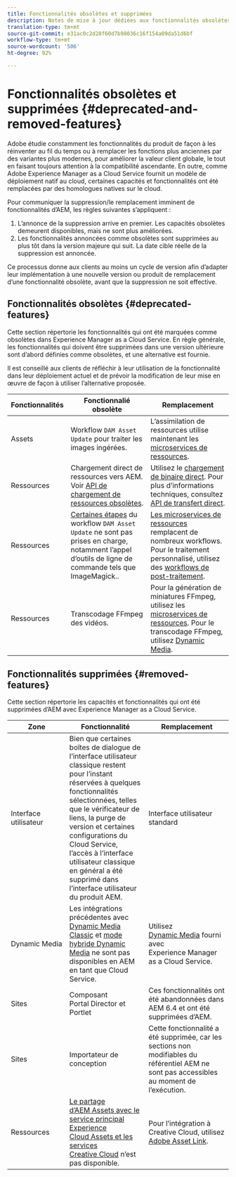 ```yaml
---
title: Fonctionnalités obsolètes et supprimées
description: Notes de mise à jour dédiées aux fonctionnalités obsolètes et supprimées dans Adobe Experience Manager as a Cloud Service.
translation-type: tm+mt
source-git-commit: e31ac0c2d28f60d7b98036c16f154a09da51d6bf
workflow-type: tm+mt
source-wordcount: '506'
ht-degree: 92%

---
```



# Fonctionnalités obsolètes et supprimées {#deprecated-and-removed-features}

Adobe étudie constamment les fonctionnalités du produit de façon à les réinventer au fil du temps ou à remplacer les fonctions plus anciennes par des variantes plus modernes, pour améliorer la valeur client globale, le tout en faisant toujours attention à la compatibilité ascendante. En outre, comme Adobe Experience Manager as a Cloud Service fournit un modèle de déploiement natif au cloud, certaines capacités et fonctionnalités ont été remplacées par des homologues natives sur le cloud.

Pour communiquer la suppression/le remplacement imminent de fonctionnalités d’AEM, les règles suivantes s’appliquent :

1. L’annonce de la suppression arrive en premier. Les capacités obsolètes demeurent disponibles, mais ne sont plus améliorées.
1. Les fonctionnalités annoncées comme obsolètes sont supprimées au plus tôt dans la version majeure qui suit. La date cible réelle de la suppression est annoncée.

Ce processus donne aux clients au moins un cycle de version afin d’adapter leur implémentation à une nouvelle version ou produit de remplacement d’une fonctionnalité obsolète, avant que la suppression ne soit effective.

## Fonctionnalités obsolètes {#deprecated-features}

Cette section répertorie les fonctionnalités qui ont été marquées comme obsolètes dans Experience Manager as a Cloud Service. En règle générale, les fonctionnalités qui doivent être supprimées dans une version ultérieure sont d’abord définies comme obsolètes, et une alternative est fournie.

Il est conseillé aux clients de réfléchir à leur utilisation de la fonctionnalité dans leur déploiement actuel et de prévoir la modification de leur mise en œuvre de façon à utiliser l’alternative proposée.

| Fonctionnalités | Fonctionnalié obsolète | Remplacement |
| ------------ | ------------------ | ----------- |
| Assets | Workflow `DAM Asset Update` pour traiter les images ingérées. | L’assimilation de ressources utilise maintenant les [microservices de ressources](/help/assets/asset-microservices-overview.md). |
| Ressources | Chargement direct de ressources vers AEM. Voir [API de chargement de ressources obsolètes](/help/assets/developer-reference-material-apis.md#deprecated-asset-upload-api). | Utilisez le [chargement de binaire direct](/help/assets/add-assets.md). Pour plus d’informations techniques, consultez [API de transfert direct](/help/assets/developer-reference-material-apis.md#upload-binary). |
| Ressources | [Certaines étapes](/help/assets/developer-reference-material-apis.md#post-processing-workflows-steps) du workflow `DAM Asset Update` ne sont pas prises en charge, notamment l’appel d’outils de ligne de commande tels que ImageMagick.. | [Les microservices de ressources](/help/assets/asset-microservices-overview.md) remplacent de nombreux workflows. Pour le traitement personnalisé, utilisez des [workflows de post-traitement](/help/assets/asset-microservices-configure-and-use.md#post-processing-workflows). |
| Ressources | Transcodage FFmpeg des vidéos. | Pour la génération de miniatures FFmpeg, utilisez les [microservices de ressources](/help/assets/asset-microservices-overview.md). Pour le transcodage FFmpeg, utilisez [Dynamic Media](/help/assets/manage-video-assets.md). |

## Fonctionnalités supprimées {#removed-features}

Cette section répertorie les capacités et fonctionnalités qui ont été supprimées d’AEM avec Experience Manager as a Cloud Service.

| Zone | Fonctionnalité | Remplacement |
| ------------ | ------------------ | ----------- |
| Interface utilisateur | Bien que certaines boîtes de dialogue de l’interface utilisateur classique restent pour l’instant réservées à quelques fonctionnalités sélectionnées, telles que le vérificateur de liens, la purge de version et certaines configurations du Cloud Service, l’accès à l’interface utilisateur classique en général a été supprimé dans l’interface utilisateur du produit AEM. | Interface utilisateur standard |
| Dynamic Media | Les intégrations précédentes avec [Dynamic Media Classic](https://experienceleague.adobe.com/docs/experience-manager-65/administering/integration/scene7.html#integration) et [mode hybride Dynamic Media](https://experienceleague.adobe.com/docs/experience-manager-65/assets/dynamic/config-dynamic.html#dynamic) ne sont pas disponibles en AEM en tant que Cloud Service. | Utilisez [Dynamic Media](/help/assets/dynamic-media/dynamic-media.md) fourni avec Experience Manager as a Cloud Service. |
| Sites | Composant Portal Director et Portlet | Ces fonctionnalités ont été abandonnées dans AEM 6.4 et ont été supprimées d’AEM. |
| Sites | Importateur de conception | Cette fonctionnalité a été supprimée, car les sections non modifiables du référentiel AEM ne sont pas accessibles au moment de l’exécution. |
| Ressources | [Le partage d’AEM Assets avec le service principal Experience Cloud Assets et les services Creative Cloud](https://docs.adobe.com/content/help/fr-FR/experience-manager-65/administering/integration/configure-assets-cc-integration.html) n’est pas disponible. | Pour l’intégration à Creative Cloud, utilisez [Adobe Asset Link](https://helpx.adobe.com/fr/enterprise/using/adobe-asset-link.html). |
